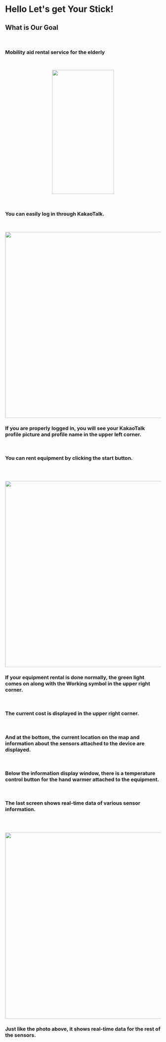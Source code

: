 # Hello Let's get Your Stick!

## What is Our Goal

<br>

### Mobility aid rental service for the elderly

<br>
<p align="center">
<img src="https://user-images.githubusercontent.com/41497254/148254757-748c71a5-748b-4de1-9a0e-e0cd361be6e8.png" width="200" height="400">
</p>
<br>

### You can easily log in through KakaoTalk.

<br>
<p align="center">
<img src="https://user-images.githubusercontent.com/41497254/148666233-3a9bb7b0-7297-402c-ab18-c55f8bb806f2.png" width="1250" height="600">
</p>

### If you are properly logged in, you will see your KakaoTalk profile picture and profile name in the upper left corner.

<br>

### You can rent equipment by clicking the start button.

<br>
<br>
<p align="center">
<img src="https://user-images.githubusercontent.com/41497254/148666177-45d63feb-288b-4151-80f9-9b36b0424dc0.png" width="1250" height="600">
</p>

### If your equipment rental is done normally, the green light comes on along with the Working symbol in the upper right corner.

<br>

### The current cost is displayed in the upper right corner.

<br>

### And at the bottom, the current location on the map and information about the sensors attached to the device are displayed.

<br>

### Below the information display window, there is a temperature control button for the hand warmer attached to the equipment.

<br>

### The last screen shows real-time data of various sensor information.

<br>
<br>
<p align="center">
<img src="https://user-images.githubusercontent.com/41497254/148666209-f7fe3482-51b1-4311-9c53-7278f91d547a.png" width="1250" height="600">
</p>

### Just like the photo above, it shows real-time data for the rest of the sensors.
